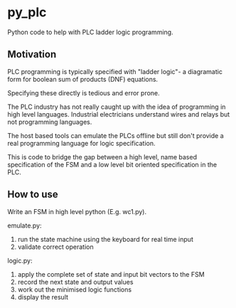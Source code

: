# py_plc

Python code to help with PLC ladder logic programming.

## Motivation

PLC programming is typically specified with "ladder logic"- a diagramatic form
for boolean sum of products (DNF) equations.

Specifying these directly is tedious and error prone.

The PLC industry has not really caught up with the idea of programming in high level languages.
Industrial electricians understand wires and relays but not programming languages.

The host based tools can emulate the PLCs offline but still don't provide a real programming language for
logic specification.

This is code to bridge the gap between a high level, name based specification of the FSM
and a low level bit oriented specification in the PLC.

## How to use

Write an FSM in high level python (E.g. wc1.py).

emulate.py:
1) run the state machine using the keyboard for real time input
2) validate correct operation

logic.py:
1) apply the complete set of state and input bit vectors to the FSM
2) record the next state and output values
3) work out the minimised logic functions
4) display the result

